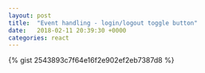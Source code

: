 ```yaml
---
layout: post
title:  "Event handling - login/logout toggle button"
date:   2018-02-11 20:39:30 +0000
categories: react
---
```



{% gist 2543893c7f64e16f2e902ef2eb7387d8 %}
